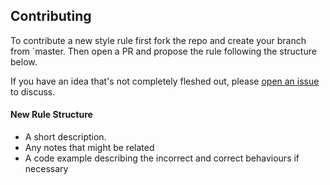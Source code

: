 

## Contributing

To contribute a new style rule first fork the repo and create your branch from `master. Then open a PR and propose the rule following the structure below.

If you have an idea that's not completely fleshed out, please [open an issue](https://github.com/gymshark/ios-stack-kit/issues) to discuss.

#### New Rule Structure 

* A short description.
* Any notes that might be related
* A code example describing the incorrect and correct behaviours if necessary 

